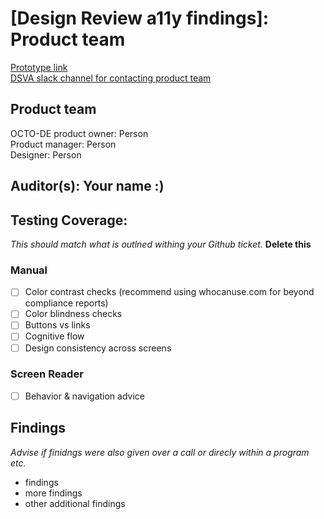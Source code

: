 # [Design Review a11y findings]: Product team 
[Prototype link](link) <br>
[DSVA slack channel for contacting product team](link)  <br>

## Product team
OCTO-DE product owner: Person <br>
Product manager: Person  <br>
Designer: Person <br>

## Auditor(s): Your name :) 

## Testing Coverage: 
_This should match what is outlned withing your Github ticket._ **Delete this**
### Manual
 * [ ] Color contrast checks (recommend using whocanuse.com for beyond compliance reports)
 * [ ] Color blindness checks
 * [ ] Buttons vs links
 * [ ] Cognitive flow
 * [ ] Design consistency across screens
 
### Screen Reader
 * [ ] Behavior & navigation advice

## Findings
_Advise if finidngs were also given over a call or direcly within a program etc._

* findings
* more findings
* other additional findings
